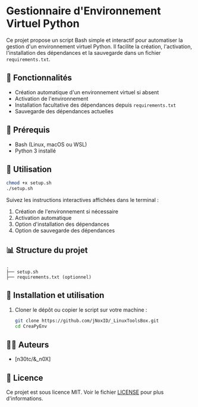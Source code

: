 # Gestionnaire d'Environnement Virtuel Python

Ce projet propose un script Bash simple et interactif pour automatiser la gestion d'un environnement virtuel Python. Il facilite la création, l'activation, l'installation des dépendances et la sauvegarde dans un fichier `requirements.txt`.

## 📅 Fonctionnalités

- Création automatique d'un environnement virtuel si absent
- Activation de l'environnement
- Installation facultative des dépendances depuis `requirements.txt`
- Sauvegarde des dépendances actuelles

## 📁 Prérequis

- Bash (Linux, macOS ou WSL)
- Python 3 installé

## 🚀 Utilisation

```bash
chmod +x setup.sh
./setup.sh
```

Suivez les instructions interactives affichées dans le terminal :

1. Création de l'environnement si nécessaire
2. Activation automatique
3. Option d'installation des dépendances
4. Option de sauvegarde des dépendances

## 📊 Structure du projet

```
.
├── setup.sh
├── requirements.txt (optionnel)
```

## 🚀 Installation et utilisation

1. Cloner le dépôt ou copier le script sur votre machine :

   ```bash
   git clone https://github.com/jNoxID/_LinuxToolsBox.git
   cd CreaPyEnv
   ```

## 👨‍💼 Auteurs

- \[n30tc/&\_n0X]

## 📄 Licence

Ce projet est sous licence MIT. Voir le fichier [LICENSE](LICENSE) pour plus d'informations.
